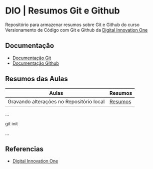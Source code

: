 
# DIO | Resumos Git e Github

Repositório para armazenar resumos sobre Git e Github do curso Versionamento de Código com Git e Github da [Digital Innovation One](https://www.dio.me/)

## Documentação
- [Documentação Git](https://git.scm.com/doc)
- [Documentação Github](https://docs.github.com/)

## Resumos das Aulas

| Aulas | Resumos|
|-------|--------|
| Gravando alterações no Repositório local | [Resumos]() |

...

git init

...

## Referencias

- [Digital Innovation One](https://www.dio.me/)